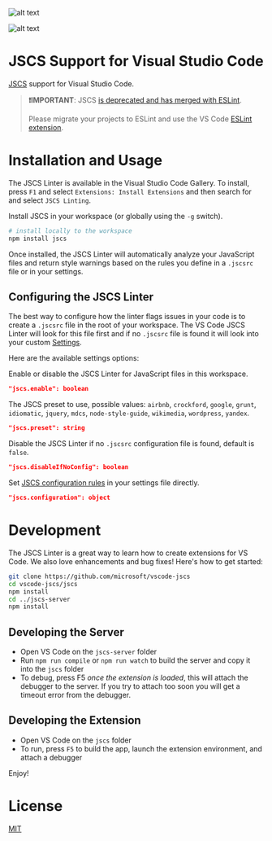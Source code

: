 ![alt text](http://vsmarketplacebadge.apphb.com/version/ms-vscode.jscs.svg "Marketplace")

![alt text](http://vsmarketplacebadge.apphb.com/installs/ms-vscode.jscs.svg "Installs")

# JSCS Support for Visual Studio Code

[JSCS](https://jscs-dev.github.io) support for Visual Studio Code. 

> **❗IMPORTANT**: JSCS [is deprecated and has merged with ESLint](https://medium.com/@markelog/jscs-end-of-the-line-bc9bf0b3fdb2).
> 
> Please migrate your projects to ESLint and use the VS Code [ESLint extension](https://marketplace.visualstudio.com/items?itemName=dbaeumer.vscode-eslint).

# Installation and Usage

The JSCS Linter is available in the Visual Studio Code Gallery.  To install, press `F1` and
select `Extensions: Install Extensions` and then search for and select `JSCS Linting`.

Install JSCS in your workspace (or globally using the `-g` switch).

``` bash
# install locally to the workspace
npm install jscs
```

Once installed, the JSCS Linter will automatically analyze your JavaScript files and return style warnings
based on the rules you define in a `.jscsrc` file or in your settings.

## Configuring the JSCS Linter

The best way to configure how the linter flags issues in your code is to create a `.jscsrc` file in the 
root of your workspace. The VS Code JSCS Linter will look for this file first and if no `.jscsrc` file is found
it will look into your custom [Settings](https://code.visualstudio.com/docs/customization/userandworkspace). 

Here are the available settings options:

Enable or disable the JSCS Linter for JavaScript files in this workspace.
``` json
"jscs.enable": boolean
```

The JSCS preset to use, possible values: `airbnb`, `crockford`, `google`, `grunt`, `idiomatic`, `jquery`, `mdcs`, `node-style-guide`, `wikimedia`, `wordpress`, `yandex`.
``` json				
"jscs.preset": string
```

Disable the JSCS Linter if no `.jscsrc` configuration file is found, default is `false`.
``` json
"jscs.disableIfNoConfig": boolean
```

Set [JSCS configuration rules](http://jscs.info/rules) in your settings file directly.
``` json
"jscs.configuration": object
```

# Development
The JSCS Linter is a great way to learn how to create extensions for VS Code. 
We also love enhancements and bug fixes!  Here's how to get started:

``` bash
git clone https://github.com/microsoft/vscode-jscs
cd vscode-jscs/jscs
npm install
cd ../jscs-server
npm install
```
## Developing the Server
- Open VS Code on the `jscs-server` folder
- Run `npm run compile` or `npm run watch` to build the server and copy it into the `jscs` folder
- To debug, press F5 *once the extension is loaded*, this will attach the debugger to the server. 
If you try to attach too soon you will get a timeout error from the debugger.

## Developing the Extension
- Open VS Code on the `jscs` folder
- To run, press `F5` to build the app, launch the extension environment, and attach a debugger

Enjoy!

# License
[MIT](LICENSE)
